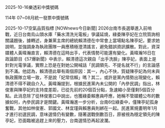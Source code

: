 
2025-10-16樂透彩中獎號碼

                                
114年 07~08月統一發票中獎號碼
                             
2025-10-17空氣品質指標
                              [NOWnews今日新聞] 2026台南市長選舉進入前哨戰，近日台南烏山頭水庫「藥水清洗光電板」爭議延燒，綠委陳亭妃在立院質詢相關議題後，據轉述，身兼黨主席的總統賴清德在中常會上當場點名陳亭妃，要求她說明，並強調身為執政團隊一員應積極澄清謠言，避免錯誤資訊擴散。對此，資深媒體人黃暐瀚直言，賴清德在這時出手，代表情勢可能還有變化。黃暐瀚16日在政論節目《57爆新聞》中表示，賴清德這次親自「出手洗臉」陳亭妃，表面上是針對光電爭議，實際上恐是在對她公開喊話「民調領先、不提名就不行」的言論感到不滿。他認為，賴清德此舉有兩個原因：其一，內心不快，質疑陳亭妃為何未與執政團隊立場一致，不是說「妃常信賴」嗎？其二，或許是黨內情勢出現變化，賴清德不得不親自介入。黃暐瀚提到，根據民進黨內未公開的「內參民調」指出，林俊憲與陳亭妃的支持度差距，已從先前的20個百分點，急速縮小至僅剩5個百分點。此消息除了從林俊憲口中說出，也獲綠委賴惠員呼應，她稱不管媒體公布的數據如何，內參民調才是關鍵。黃暐瀚進一步分析，台南6位綠委中，僅陳亭妃孤身奮戰，其他如林俊憲、郭國文、林宜瑾與賴惠員則綁在一起。民進黨規畫明年1月才進行初選民調，意味選情仍有變數，隨著選戰倒數百日，原被視為穩定領先的陳亭妃，恐面臨被追趕上來的壓力，台南選情恐再起波瀾。